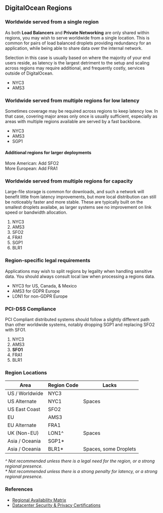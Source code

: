 ## DigitalOcean Regions

### Worldwide served from a single region

As both **Load Balancers** and **Private Networking** are only shared within regions, you may wish to serve worldwide from a single location. This is common for pairs of load balanced droplets providing redundancy for an application, while being able to share data over the internal network.

Selection in this case is usually based on where the majority of your end users reside, as latency is the largest detriment to the setup and scaling across regions may require additional, and frequently costly, services outside of DigitalOcean.

- NYC3
- AMS3

### Worldwide served from multiple regions for low latency

Sometimes coverage may be required across regions to keep latency low. In that case, covering major areas only once is usually sufficient, especially as areas with multiple regions available are served by a fast backbone.

- NYC3
- AMS3
- SGP1

#### Additional regions for larger deployments

More American: Add SFO2  
More European: Add FRA1

### Worldwide served from multiple regions for capacity

Large-file storage is common for downloads, and such a network will benefit little from latency improvements, but more local distribution can still be noticeably faster and more stable. These are typically built on the smallest droplets availabe, as larger systems see no improvement on link speed or bandwidth allocation.

1. NYC3
2. AMS3
3. SFO2
4. FRA1
5. SGP1
6. BLR1

### Region-specific legal requirements

Applications may wish to split regions by legality when handling sensitive data. You should always consult local law when processing a regions data.

- NYC3 for US, Canada, & Mexico
- AMS3 for GDPR Europe
- LON1 for non-GDPR Europe

### PCI-DSS Compliance

PCI Compliant distributed systems should follow a slightly different path than other worldwide systems, notably dropping SGP1 and replacing SFO2 with SFO1.

1. NYC3
2. AMS3
3. **SFO1**
4. FRA1
5. BLR1

### Region Locations

| Area           | Region Code   | Lacks  |
| -------------- | ------------- | ------ |
| US / Worldwide | NYC3          |        |
| US Alternate   | NYC1          | Spaces |
| US East Coast  | SFO2          |        |
| EU             | AMS3          |        |
| EU Alternate   | FRA1          |        |
| UK (Non-EU)    | LON1^         | Spaces |
| Asia / Oceania | SGP1*         |        |
| Asia / Oceania | BLR1*         | Spaces, some Droplets |

_^ Not recommended unless there is a legal need for the region, or a strong regional presence._  
_* Not recommended unless there is a strong penalty for latency, or a strong regional presence._  

### References
- [Regional Availability Matrix](https://www.digitalocean.com/docs/platform/availability-matrix/)
- [Datacenter Security & Privacy Certifications](https://www.digitalocean.com/trust/certification-reports)
